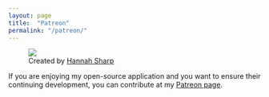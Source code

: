 ```yaml
---
layout: page
title:  "Patreon"
permalink: "/patreon/"
---
```


<figure>
    <img src="https://cdn.dribbble.com/users/1073937/screenshots/5036567/waterfall.png" />
    <figcaption>Created by <a href="https://dribbble.com/HannahLizSharp" target="_blank_">Hannah Sharp</a></figcaption>
</figure>

If you are enjoying my open-source application and you want to ensure their continuing development, you can contribute at my [Patreon page](https://www.patreon.com/swordfish90).

